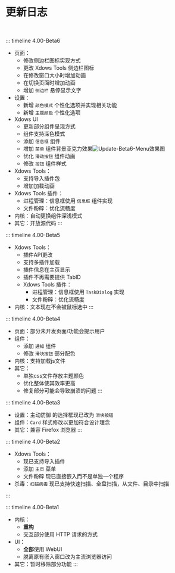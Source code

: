 # 更新日志

<br>

::: timeline 4.00-Beta6
- 页面：
    - 修改侧边栏图标实现方式
    - 更改 Xdows Tools 侧边栏图标
    - 在修改窗口大小时增加动画
    - 在切换页面时增加动画
    - 增加 `侧边栏` 悬停显示文字
- 设置：
    - 新增 `颜色模式` 个性化选项并实现相关功能
    - 新增 `主题颜色` 个性化选项
- Xdows UI
    - 更新部分组件呈现方式
    - 组件支持深色模式
    - 添加 `信息框` 组件
    - 增加 `菜单` 组件背景亚克力效果![Update-Beta6-Menu](/Xdows-Security-4/PNG/Update-Beta6-Menu.png)效果图
    - 优化 `滑动按钮` 组件动画
    - 修改 `按钮` 组件样式
- Xdows Tools：
    - 支持导入插件包
    - 增加加载动画
- Xdows Tools 插件：
    - 进程管理：信息框使用 `信息框` 组件实现
    - 文件粉碎：优化流畅度
- 内核：自动更换组件深浅模式
- 其它：开放源代码
:::

::: timeline 4.00-Beta5
- Xdows Tools：
    - 插件API更改
    - 支持多插件加载
    - 插件信息在主页显示
    - 插件不再需要提供 TabID
    - Xdows Tools 插件：
        - 进程管理：信息框使用 `TaskDialog` 实现
        - 文件粉碎：优化流畅度
- 内核：文本现在不会被鼠标选中
:::

::: timeline 4.00-Beta4
- 页面：部分未开发页面/功能会提示用户
- 组件：
    - 添加 `通知` 组件
    - 修改 `滑块按钮` 部分配色
- 内核：支持加载js文件
- 其它：
    - 单独css文件存放主题颜色
    - 优化整体使其效率更高
    - 修复部分可能会导致崩溃的问题
:::

::: timeline 4.00-Beta3
- 设置：主动防御 的选择框现已改为 `滑块按钮`
- 组件：`Card` 样式修改以更加符合设计理念
- 其它：兼容 Firefox 浏览器
:::

::: timeline 4.00-Beta2
- Xdows Tools：
    - 现已支持导入插件
    - 添加 `主页` 菜单
    - 文件粉碎 现已直接嵌入而不是单独一个程序
- 杀毒：`扫描病毒` 现已支持快速扫描、全盘扫描，从文件、目录中扫描

:::

::: timeline 4.00-Beta1
- 内核：
    - **重构**
    - 交互部分使用 HTTP 请求的方式
- UI：
    - **全部**使用 WebUI
    - 脱离原有嵌入窗口改为主流浏览器访问
- 其它：暂时移除部分功能
:::

